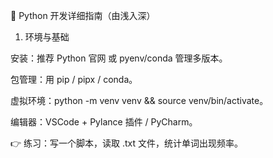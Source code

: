 🐍 Python 开发详细指南（由浅入深）
1. 环境与基础

安装：推荐 Python 官网
 或 pyenv/conda 管理多版本。

包管理：用 pip / pipx / conda。

虚拟环境：python -m venv venv && source venv/bin/activate。

编辑器：VSCode + Pylance 插件 / PyCharm。

👉 练习：写一个脚本，读取 .txt 文件，统计单词出现频率。
